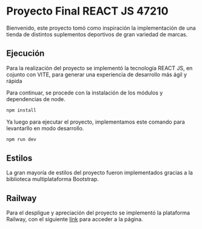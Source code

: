 # Proyecto Final REACT JS 47210

Bienvenido, este proyecto tomó como inspiración la implementación de una tienda de distintos suplementos deportivos de gran variedad de marcas.

## Ejecución

Para la realización del proyecto se implementó la tecnología REACT JS, en cojunto con VITE, para generar una experiencia de desarrollo más ágil y rápida

Para continuar, se procede con la instalación de los módulos y dependencias de node.
```bash
npm install
```
Ya luego para ejecutar el proyecto, implementamos este comando para levantarllo en modo desarrollo.
```bash
npm run dev
```

## Estilos

La gran mayoría de estilos del proyecto fueron implementados gracias a la biblioteca multiplataforma Bootstrap.

## Railway

Para el despligue y apreciación del proyecto se implementó la plataforma Railway, con el siguiente [link](https://armybody-reactjs-juanquintero-production-43bd.up.railway.app/) para acceder a la página.